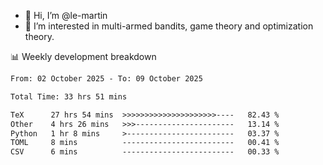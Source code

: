- 👋 Hi, I’m @le-martin
- 👀 I’m interested in multi-armed bandits, game theory and optimization theory.
<!---- 💞️ I’m looking to collaborate on ...
- 📫 How to reach me ...-->

<!---
Tutorial for using WakaTime stats in GitHub profile: https://github.com/athul/waka-readme
-->

📊 Weekly development breakdown
<!--START_SECTION:waka-->

```txt
From: 02 October 2025 - To: 09 October 2025

Total Time: 33 hrs 51 mins

TeX      27 hrs 54 mins  >>>>>>>>>>>>>>>>>>>>>----   82.43 %
Other    4 hrs 26 mins   >>>----------------------   13.14 %
Python   1 hr 8 mins     >------------------------   03.37 %
TOML     8 mins          -------------------------   00.41 %
CSV      6 mins          -------------------------   00.33 %
```

<!--END_SECTION:waka-->

<!---
le-martin/le-martin is a ✨ special ✨ repository because its `README.md` (this file) appears on your GitHub profile.
You can click the Preview link to take a look at your changes.
--->
